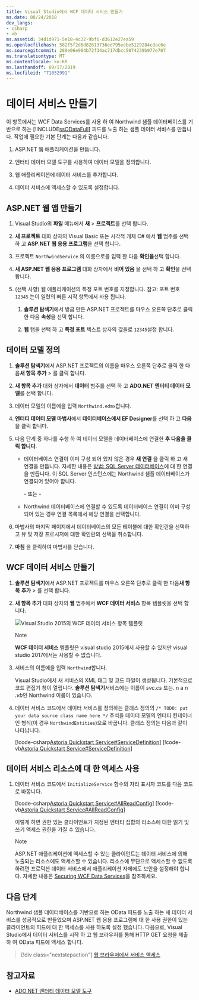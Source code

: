```yaml
---
title: Visual Studio에서 WCF 데이터 서비스 만들기
ms.date: 08/24/2018
dev_langs:
- csharp
- vb
ms.assetid: 34d1d971-5e18-4c22-9bf6-d3612e27ea59
ms.openlocfilehash: 582f5f2d6d82613736ed795eebe5129284cdac6e
ms.sourcegitcommit: 289e06e904b72f34ac717dbcc5074239b977e707
ms.translationtype: MT
ms.contentlocale: ko-KR
ms.lasthandoff: 09/17/2019
ms.locfileid: "71052991"
---
```

# <a name="create-the-data-service"></a>데이터 서비스 만들기

이 항목에서는 WCF Data Services를 사용 하 여 Northwind 샘플 데이터베이스를 기반으로 하는 [!INCLUDE[ssODataFull](../../../../includes/ssodatafull-md.md)] 피드를 노출 하는 샘플 데이터 서비스를 만듭니다. 작업에 필요한 기본 단계는 다음과 같습니다.

1. ASP.NET 웹 애플리케이션을 만듭니다.

2. 엔터티 데이터 모델 도구를 사용하여 데이터 모델을 정의합니다.

3. 웹 애플리케이션에 데이터 서비스를 추가합니다.

4. 데이터 서비스에 액세스할 수 있도록 설정합니다.

## <a name="create-the-aspnet-web-app"></a>ASP.NET 웹 앱 만들기

1. Visual Studio의 **파일** 메뉴에서 **새** > **프로젝트**를 선택 합니다.

1. **새 프로젝트** 대화 상자의 Visual Basic 또는 시각적 개체 C# 에서 **웹** 범주를 선택 하 고 **ASP.NET 웹 응용 프로그램**을 선택 합니다.

1. 프로젝트 `NorthwindService` 의 이름으로를 입력 한 다음 **확인을**선택 합니다.

1. **새 ASP.NET 웹 응용 프로그램** 대화 상자에서 **비어 있음** 을 선택 하 고 **확인**을 선택 합니다.

1. (선택 사항) 웹 애플리케이션의 특정 포트 번호를 지정합니다. 참고: 포트 번호 `12345` 는이 일련의 빠른 시작 항목에서 사용 됩니다.

    1. **솔루션 탐색기**에서 방금 만든 ASP.NET 프로젝트를 마우스 오른쪽 단추로 클릭 한 다음 **속성**을 선택 합니다.

    2. **웹** 탭을 선택 하 고 **특정 포트** 텍스트 상자의 값을로 `12345`설정 합니다.

## <a name="define-the-data-model"></a>데이터 모델 정의

1. **솔루션 탐색기**에서 ASP.NET 프로젝트의 이름을 마우스 오른쪽 단추로 클릭 한 다음**새 항목** **추가** > 를 클릭 합니다.

2. **새 항목 추가** 대화 상자에서 **데이터** 범주를 선택 하 고 **ADO.NET 엔터티 데이터 모델**를 선택 합니다.

3. 데이터 모델의 이름에을 입력 `Northwind.edmx`합니다.

4. **엔터티 데이터 모델 마법사**에서 **데이터베이스에서 EF Designer**를 선택 하 고 **다음**을 클릭 합니다.

5. 다음 단계 중 하나를 수행 하 여 데이터 모델을 데이터베이스에 연결한 **후 다음을 클릭 합니다**.

    - 데이터베이스 연결이 이미 구성 되어 있지 않은 경우 **새 연결** 을 클릭 하 고 새 연결을 만듭니다. 자세한 내용은 [방법: SQL Server 데이터베이스](https://docs.microsoft.com/previous-versions/visualstudio/visual-studio-2008/s4yys16a(v=vs.90))에 대 한 연결을 만듭니다. 이 SQL Server 인스턴스에는 Northwind 샘플 데이터베이스가 연결되어 있어야 합니다.

         \- 또는 -

    - Northwind 데이터베이스에 연결할 수 있도록 데이터베이스 연결이 이미 구성되어 있는 경우 연결 목록에서 해당 연결을 선택합니다.

6. 마법사의 마지막 페이지에서 데이터베이스의 모든 테이블에 대한 확인란을 선택하고 뷰 및 저장 프로시저에 대한 확인란의 선택을 취소합니다.

7. **마침** 을 클릭하여 마법사를 닫습니다.

## <a name="create-the-wcf-data-service"></a>WCF 데이터 서비스 만들기

1. **솔루션 탐색기**에서 ASP.NET 프로젝트를 마우스 오른쪽 단추로 클릭 한 다음**새 항목** **추가** > 를 선택 합니다.

2. **새 항목 추가** 대화 상자의 **웹** 범주에서 **WCF 데이터 서비스** 항목 템플릿을 선택 합니다.

   ![Visual Studio 2015의 WCF 데이터 서비스 항목 템플릿](./media/wcf-data-service-item-template.png)

   > [!NOTE]
   > **WCF 데이터 서비스** 템플릿은 visual studio 2015에서 사용할 수 있지만 visual studio 2017에서는 사용할 수 없습니다.

3. 서비스의 이름에을 입력 `Northwind`합니다.

     Visual Studio에서 새 서비스의 XML 태그 및 코드 파일이 생성됩니다. 기본적으로 코드 편집기 창이 열립니다. **솔루션 탐색기**서비스에는 이름이 *svc.cs* 또는. n a n *.vb*인 Northwind 이름이 있습니다.

4. 데이터 서비스 코드에서 데이터 서비스를 정의하는 클래스 정의의 `/* TODO: put your data source class name here */` 주석을 데이터 모델의 엔터티 컨테이너인 형식(이 경우 `NorthwindEntities`)으로 바꿉니다. 클래스 정의는 다음과 같이 나타납니다.

     [!code-csharp[Astoria Quickstart Service#ServiceDefinition](../../../../samples/snippets/csharp/VS_Snippets_Misc/astoria_quickstart_service/cs/northwind.svc.cs#servicedefinition)]
     [!code-vb[Astoria Quickstart Service#ServiceDefinition](../../../../samples/snippets/visualbasic/VS_Snippets_Misc/astoria_quickstart_service/vb/northwind.svc.vb#servicedefinition)]

## <a name="enable-access-to-data-service-resources"></a>데이터 서비스 리소스에 대 한 액세스 사용

1. 데이터 서비스 코드에서 `InitializeService` 함수의 자리 표시자 코드를 다음 코드로 바꿉니다.

     [!code-csharp[Astoria Quickstart Service#AllReadConfig](../../../../samples/snippets/csharp/VS_Snippets_Misc/astoria_quickstart_service/cs/northwind.svc.cs#allreadconfig)]
     [!code-vb[Astoria Quickstart Service#AllReadConfig](../../../../samples/snippets/visualbasic/VS_Snippets_Misc/astoria_quickstart_service/vb/northwind.svc.vb#allreadconfig)]

     이렇게 하면 권한 있는 클라이언트가 지정된 엔터티 집합의 리소스에 대한 읽기 및 쓰기 액세스 권한을 가질 수 있습니다.

    > [!NOTE]
    > ASP.NET 애플리케이션에 액세스할 수 있는 클라이언트는 데이터 서비스에 의해 노출되는 리소스에도 액세스할 수 있습니다. 리소스에 무단으로 액세스할 수 없도록 하려면 프로덕션 데이터 서비스에서 애플리케이션 자체에도 보안을 설정해야 합니다. 자세한 내용은 [Securing WCF Data Services](securing-wcf-data-services.md)을 참조하세요.

## <a name="next-steps"></a>다음 단계

Northwind 샘플 데이터베이스를 기반으로 하는 OData 피드를 노출 하는 새 데이터 서비스를 성공적으로 만들었으며 ASP.NET 웹 응용 프로그램에 대 한 사용 권한이 있는 클라이언트의 피드에 대 한 액세스를 사용 하도록 설정 했습니다. 다음으로, Visual Studio에서 데이터 서비스를 시작 하 고 웹 브라우저를 통해 HTTP GET 요청을 제출 하 여 OData 피드에 액세스 합니다.

> [!div class="nextstepaction"]
> [웹 브라우저에서 서비스 액세스](accessing-the-service-from-a-web-browser-wcf-data-services-quickstart.md)

## <a name="see-also"></a>참고자료

- [ADO.NET 엔터티 데이터 모델 도구](https://docs.microsoft.com/previous-versions/dotnet/netframework-4.0/bb399249(v=vs.100))
